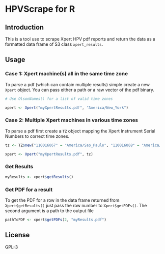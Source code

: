 # HPVScrape for R

## Introduction

This is a tool use to scrape Xpert HPV pdf reports and return the data as a formatted data frame of S3 class `xpert_results`.

## Usage

### Case 1: Xpert machine(s) all in the same time zone

To parse a pdf (which can contain multiple results) simple create a new `Xpert` object. You can pass either a path or a raw vector of the pdf binary.

``` r
# Use OlsonNames() for a list of valid time zones

xpert <- Xpert("myXpertResults.pdf", "America/New_York")
```

### Case 2: Multiple Xpert machines in various time zones

To parse a pdf first create a `TZ` object mapping the Xpert Instrument Serial Numbers to correct time zones.

``` r
tz <- TZ$new("110016067" = "America/Sao_Paulo", "110016068" = "America/Mexico_City")

xpert <- Xpert("myXpertResults.pdf", tz)
```

### Get Results

``` r
myResults <- xpert$getResults()
```

### Get PDF for a result

To get the PDF for a row in the data frame returned from `Xpert$getResults()` just pass the row number to `Xpert$getPDFs()`. The second argument is a path to the output file

``` r
pathToPDF <- xpert$getPDFs(2, "myResults.pdf")
```

## License

GPL-3
